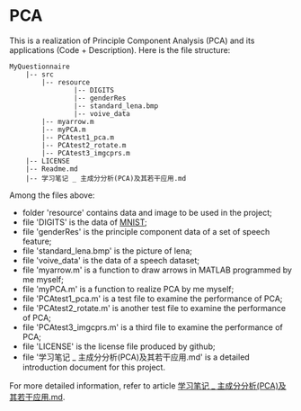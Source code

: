 # PCA

This is a realization of Principle Component Analysis (PCA) and its applications (Code + Description). Here is the file structure:

```
MyQuestionnaire
    |-- src
        |-- resource
                |-- DIGITS
                |-- genderRes
                |-- standard_lena.bmp
                |-- voive_data
        |-- myarrow.m
        |-- myPCA.m
        |-- PCAtest1_pca.m
        |-- PCAtest2_rotate.m
        |-- PCAtest3_imgcprs.m
    |-- LICENSE
    |-- Readme.md
    |-- 学习笔记 _ 主成分分析(PCA)及其若干应用.md
```
Among the files above:
- folder 'resource' contains data and image to be used in the project;
- file 'DIGITS' is the data of [MNIST](http://yann.lecun.com/exdb/mnist/);
- file 'genderRes' is the principle component data of a set of speech feature;
- file 'standard_lena.bmp' is the picture of lena;
- file 'voive_data' is the data of a speech dataset;
- file 'myarrow.m' is a function to draw arrows in MATLAB programmed by me myself;
- file 'myPCA.m' is a function to realize PCA by me myself;
- file 'PCAtest1_pca.m' is a test file to examine the performance of PCA;
- file 'PCAtest2_rotate.m' is another test file to examine the performance of PCA;
- file 'PCAtest3_imgcprs.m' is a third file to examine the performance of PCA;
- file 'LICENSE' is the license file produced by github;
- file '学习笔记 _ 主成分分析(PCA)及其若干应用.md' is a detailed introduction document for this project. 

For more detailed information, refer to article [学习笔记 _ 主成分分析(PCA)及其若干应用.md](https://github.com/chentianyangWHU/PCA/blob/master/%E5%AD%A6%E4%B9%A0%E7%AC%94%E8%AE%B0%20_%20%E4%B8%BB%E6%88%90%E5%88%86%E5%88%86%E6%9E%90(PCA)%E5%8F%8A%E5%85%B6%E8%8B%A5%E5%B9%B2%E5%BA%94%E7%94%A8.md).
